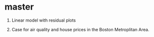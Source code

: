 # master

1. Linear model with residual plots

2. Case for air quality and house prices in the Boston Metroplitan Area.
